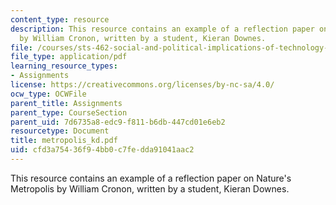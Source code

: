 ```yaml
---
content_type: resource
description: This resource contains an example of a reflection paper on Nature's Metropolis
  by William Cronon, written by a student, Kieran Downes.
file: /courses/sts-462-social-and-political-implications-of-technology-spring-2006/cfd3a75436f94bb0c7fedda91041aac2_metropolis_kd.pdf
file_type: application/pdf
learning_resource_types:
- Assignments
license: https://creativecommons.org/licenses/by-nc-sa/4.0/
ocw_type: OCWFile
parent_title: Assignments
parent_type: CourseSection
parent_uid: 7d6735a8-edc9-f811-b6db-447cd01e6eb2
resourcetype: Document
title: metropolis_kd.pdf
uid: cfd3a754-36f9-4bb0-c7fe-dda91041aac2
---
```

This resource contains an example of a reflection paper on Nature's Metropolis by William Cronon, written by a student, Kieran Downes.